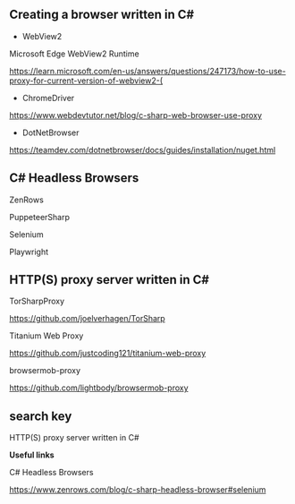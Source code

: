 ## Creating a browser  written in C#

- WebView2

Microsoft Edge WebView2 Runtime

https://learn.microsoft.com/en-us/answers/questions/247173/how-to-use-proxy-for-current-version-of-webview2-(

- ChromeDriver

https://www.webdevtutor.net/blog/c-sharp-web-browser-use-proxy

- DotNetBrowser

https://teamdev.com/dotnetbrowser/docs/guides/installation/nuget.html

## C# Headless Browsers

ZenRows

PuppeteerSharp

Selenium

Playwright


## HTTP(S) proxy server written in C#

TorSharpProxy

https://github.com/joelverhagen/TorSharp

Titanium Web Proxy

https://github.com/justcoding121/titanium-web-proxy

browsermob-proxy

https://github.com/lightbody/browsermob-proxy


## search key

HTTP(S) proxy server written in C#

**Useful links**

C# Headless Browsers

https://www.zenrows.com/blog/c-sharp-headless-browser#selenium



